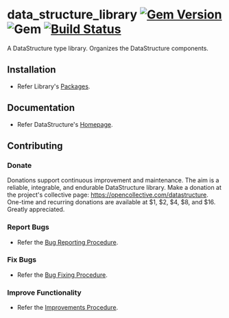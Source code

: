 # data_structure_library [![Gem Version](https://badge.fury.io/rb/data_structure_library.svg)](https://badge.fury.io/rb/data_structure_library) ![Gem](https://img.shields.io/gem/dt/data_structure_library) [![Build Status](https://travis-ci.com/Diligent-Software-LLC/data_structure_library.svg?branch=master)](https://travis-ci.com/Diligent-Software-LLC/data_structure_library)

A DataStructure type library. Organizes the DataStructure components.

## Installation

- Refer Library's 
[Packages](https://docs.diligentsoftware.org/datastructure-1/packages#library).

## Documentation

- Refer DataStructure's 
[Homepage](https://docs.diligentsoftware.org/datastructure).

## Contributing

### Donate

Donations support continuous improvement and maintenance. The aim is a reliable,
integrable, and endurable DataStructure library. Make a donation at the 
project's collective page: https://opencollective.com/datastructure. One-time 
and recurring donations are available at $1, $2, $4, $8, and $16. Greatly 
appreciated.

### Report Bugs

- Refer the 
[Bug Reporting Procedure](https://github.com/Diligent-Software-LLC/data_structure_library/issues/1).

### Fix Bugs

- Refer the 
[Bug Fixing Procedure](https://github.com/Diligent-Software-LLC/data_structure_library/issues/2).

### Improve Functionality

- Refer the 
[Improvements Procedure](https://github.com/Diligent-Software-LLC/data_structure_library/issues/3).
